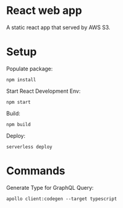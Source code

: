 # React web app
A static react app that served by AWS S3.

# Setup
Populate package:
```
npm install
```

Start React Development Env:
```
npm start
```

Build:
```
npm build
```

Deploy:
```
serverless deploy
```

# Commands
Generate Type for GraphQL Query:
```
apollo client:codegen --target typescript
```